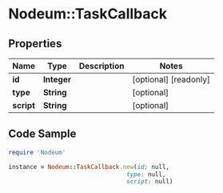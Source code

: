 # Nodeum::TaskCallback

## Properties

Name | Type | Description | Notes
------------ | ------------- | ------------- | -------------
**id** | **Integer** |  | [optional] [readonly] 
**type** | **String** |  | [optional] 
**script** | **String** |  | [optional] 

## Code Sample

```ruby
require 'Nodeum'

instance = Nodeum::TaskCallback.new(id: null,
                                 type: null,
                                 script: null)
```


